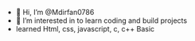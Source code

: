 - 👋 Hi, I’m @Mdirfan0786
- 👀 I’m interested in to learn coding and build projects
- learned Html, css, javascript, c, c++ Basic
<!---
Mdirfan0786/Mdirfan0786 is a ✨ special ✨ repository because its `README.md` (this file) appears on your GitHub profile.
You can click the Preview link to take a look at your changes.
--->
